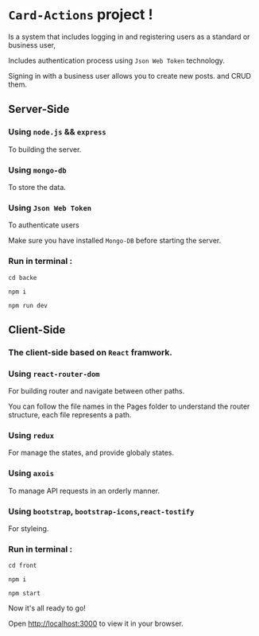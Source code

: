 # `Card-Actions` project !

Is a system that includes logging in and registering users as a standard or business user,

Includes authentication process using `Json Web Token` technology.

Signing in with a business user allows you to create new posts. and CRUD them.

## Server-Side

### Using `node.js` && `express`

To building the server.

### Using `mongo-db`

To store the data.

### Using `Json Web Token`

To authenticate users

Make sure you have installed `Mongo-DB` before starting the server.

### Run in terminal :

```
cd backe
```

```
npm i
```

```
npm run dev
```

## Client-Side

### The client-side based on `React` framwork.

### Using `react-router-dom`

For building router and navigate between other paths.

You can follow the file names in the Pages folder to understand the router structure,
each file represents a path.

### Using `redux`

For manage the states, and provide globaly states.

### Using `axois`

To manage API requests in an orderly manner.

### Using `bootstrap`, `bootstrap-icons`,`react-tostify`

For styleing.

### Run in terminal :

```
cd front
```

```
npm i
```

```
npm start
```

Now it's all ready to go!

Open [http://localhost:3000](http://localhost:3000) to view it in your browser.
